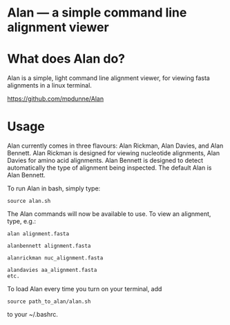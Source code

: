 # Alan — a simple command line alignment viewer

What does Alan do?
==========
Alan is a simple, light command line alignment viewer, for viewing fasta alignments in a linux terminal.

https://github.com/mpdunne/Alan

Usage
=====
Alan currently comes in three flavours: Alan Rickman,  Alan Davies, and Alan Bennett. Alan Rickman is designed for viewing nucleotide alignments, Alan Davies for amino acid alignments. Alan Bennett is designed to detect automatically the type of alignment being inspected. The default Alan is Alan Bennett.

To run Alan in bash, simply type:

```
source alan.sh
```

The Alan commands will now be available to use. To view an alignment, type, e.g.:

```
alan alignment.fasta

alanbennett alignment.fasta

alanrickman nuc_alignment.fasta

alandavies aa_alignment.fasta
etc.
```

To load Alan every time you turn on your terminal, add

```
source path_to_alan/alan.sh
```

to your ~/.bashrc.
